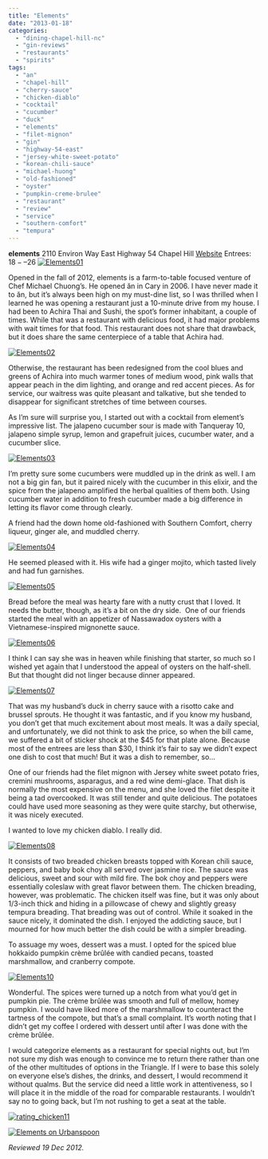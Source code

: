 ```yaml
---
title: "Elements"
date: "2013-01-18"
categories: 
  - "dining-chapel-hill-nc"
  - "gin-reviews"
  - "restaurants"
  - "spirits"
tags: 
  - "an"
  - "chapel-hill"
  - "cherry-sauce"
  - "chicken-diablo"
  - "cocktail"
  - "cucumber"
  - "duck"
  - "elements"
  - "filet-mignon"
  - "gin"
  - "highway-54-east"
  - "jersey-white-sweet-potato"
  - "korean-chili-sauce"
  - "michael-huong"
  - "old-fashioned"
  - "oyster"
  - "pumpkin-creme-brulee"
  - "restaurant"
  - "review"
  - "service"
  - "southern-comfort"
  - "tempura"
---
```


**elements** 2110 Environ Way East Highway 54 Chapel Hill [Website](http://www.elementsofchapelhill.com/) Entrees: $18 -–$26 [![Elements01](http://s3.amazonaws.com/thegourmez-wpmedia/2013/01/Elements01.jpg)](http://www.thegourmez.com/2013/01/elements/elements01/)

Opened in the fall of 2012, elements is a farm-to-table focused venture of Chef Michael Chuong’s. He opened ăn in Cary in 2006. I have never made it to ăn, but it’s always been high on my must-dine list, so I was thrilled when I learned he was opening a restaurant just a 10-minute drive from my house. I had been to Achira Thai and Sushi, the spot’s former inhabitant, a couple of times. While that was a restaurant with delicious food, it had major problems with wait times for that food. This restaurant does not share that drawback, but it does share the same centerpiece of a table that Achira had.

[![Elements02](http://s3.amazonaws.com/thegourmez-wpmedia/2013/01/Elements02.jpg)](http://www.thegourmez.com/2013/01/elements/elements02/)

Otherwise, the restaurant has been redesigned from the cool blues and greens of Achira into much warmer tones of medium wood, pink walls that appear peach in the dim lighting, and orange and red accent pieces. As for service, our waitress was quite pleasant and talkative, but she tended to disappear for significant stretches of time between courses.

As I’m sure will surprise you, I started out with a cocktail from element’s impressive list. The jalapeno cucumber sour is made with Tanqueray 10, jalapeno simple syrup, lemon and grapefruit juices, cucumber water, and a cucumber slice.

[![Elements03](http://s3.amazonaws.com/thegourmez-wpmedia/2013/01/Elements03.jpg)](http://www.thegourmez.com/2013/01/elements/elements03/)

I’m pretty sure some cucumbers were muddled up in the drink as well. I am not a big gin fan, but it paired nicely with the cucumber in this elixir, and the spice from the jalapeno amplified the herbal qualities of them both. Using cucumber water in addition to fresh cucumber made a big difference in letting its flavor come through clearly.

A friend had the down home old-fashioned with Southern Comfort, cherry liqueur, ginger ale, and muddled cherry.

[![Elements04](http://s3.amazonaws.com/thegourmez-wpmedia/2013/01/Elements04.jpg)](http://www.thegourmez.com/2013/01/elements/elements04/)

He seemed pleased with it. His wife had a ginger mojito, which tasted lively and had fun garnishes.

[![Elements05](http://s3.amazonaws.com/thegourmez-wpmedia/2013/01/Elements05.jpg)](http://www.thegourmez.com/2013/01/elements/elements05/)

Bread before the meal was hearty fare with a nutty crust that I loved. It needs the butter, though, as it’s a bit on the dry side.  One of our friends started the meal with an appetizer of Nassawadox oysters with a Vietnamese-inspired mignonette sauce.

[![Elements06](http://s3.amazonaws.com/thegourmez-wpmedia/2013/01/Elements06.jpg)](http://www.thegourmez.com/2013/01/elements/elements06/)

I think I can say she was in heaven while finishing that starter, so much so I wished yet again that I understood the appeal of oysters on the half-shell. But that thought did not linger because dinner appeared.

[![Elements07](http://s3.amazonaws.com/thegourmez-wpmedia/2013/01/Elements07.jpg)](http://www.thegourmez.com/2013/01/elements/elements07/)

That was my husband’s duck in cherry sauce with a risotto cake and brussel sprouts. He thought it was fantastic, and if you know my husband, you don’t get that much excitement about most meals. It was a daily special, and unfortunately, we did not think to ask the price, so when the bill came, we suffered a bit of sticker shock at the $45 for that plate alone. Because most of the entrees are less than $30, I think it’s fair to say we didn’t expect one dish to cost that much! But it was a dish to remember, so…

One of our friends had the filet mignon with Jersey white sweet potato fries, cremini mushrooms, asparagus, and a red wine demi-glace. That dish is normally the most expensive on the menu, and she loved the filet despite it being a tad overcooked. It was still tender and quite delicious. The potatoes could have used more seasoning as they were quite starchy, but otherwise, it was nicely executed.

I wanted to love my chicken diablo. I really did.

[![Elements08](http://s3.amazonaws.com/thegourmez-wpmedia/2013/01/Elements08.jpg)](http://www.thegourmez.com/2013/01/elements/elements08/)

It consists of two breaded chicken breasts topped with Korean chili sauce, peppers, and baby bok choy all served over jasmine rice. The sauce was delicious, sweet and sour with mild fire. The bok choy and peppers were essentially coleslaw with great flavor between them. The chicken breading, however, was problematic. The chicken itself was fine, but it was only about 1/3-inch thick and hiding in a pillowcase of chewy and slightly greasy tempura breading. That breading was out of control. While it soaked in the sauce nicely, it dominated the dish. I enjoyed the addicting sauce, but I mourned for how much better the dish could be with a simpler breading.

To assuage my woes, dessert was a must. I opted for the spiced blue hokkaido pumpkin crème brûlée with candied pecans, toasted marshmallow, and cranberry compote.

[![Elements10](http://s3.amazonaws.com/thegourmez-wpmedia/2013/01/Elements10.jpg)](http://www.thegourmez.com/2013/01/elements/elements10/)

Wonderful. The spices were turned up a notch from what you’d get in pumpkin pie. The crème brûlée was smooth and full of mellow, homey pumpkin. I would have liked more of the marshmallow to counteract the tartness of the compote, but that’s a small complaint. It’s worth noting that I didn’t get my coffee I ordered with dessert until after I was done with the crème brûlée.

I would categorize elements as a restaurant for special nights out, but I’m not sure my dish was enough to convince me to return there rather than one of the other multitudes of options in the Triangle. If I were to base this solely on everyone else’s dishes, the drinks, and dessert, I would recommend it without qualms. But the service did need a little work in attentiveness, so I will place it in the middle of the road for comparable restaurants. I wouldn’t say no to going back, but I’m not rushing to get a seat at the table.

[![rating_chicken11](http://s3.amazonaws.com/thegourmez-wpmedia/2009/02/rating_chicken11.gif)](http://www.thegourmez.com/2009/02/barten-guestier-private-selection-merlot-2006/rating_chicken11/)

[![Elements on Urbanspoon](http://www.urbanspoon.com/b/link/1700982/minilink.gif)](http://www.urbanspoon.com/r/25/1700982/restaurant/Elements-Chapel-Hill)

_Reviewed 19 Dec 2012._
